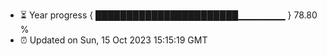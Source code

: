 - ⏳ Year progress { ███████████████████████▁▁▁▁▁▁▁ } 78.80 %
- ⏰ Updated on Sun, 15 Oct 2023 15:15:19 GMT

